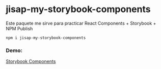 # jisap-my-storybook-components

Este paquete me sirve para practicar React Components + Storybook + NPM Publish

```
npm i jisap-my-storybook-components
```

### Demo:
[Storybook Components](https://jisap.github.io/storybook-components/?path=/story/example-introduction--page)